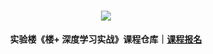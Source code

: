 <div align="center">
  <h1><img src="https://static.shiyanlou.com/img/louplus/louplus_logo.png"></h1>
  <b>实验楼《楼+ 深度学习实战》课程仓库｜<a href="https://www.shiyanlou.com/louplus/dl">课程报名</a></b>
</div>

<br />